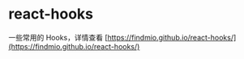 # react-hooks

一些常用的 Hooks，详情查看 [https://findmio.github.io/react-hooks/](https://findmio.github.io/react-hooks/)
